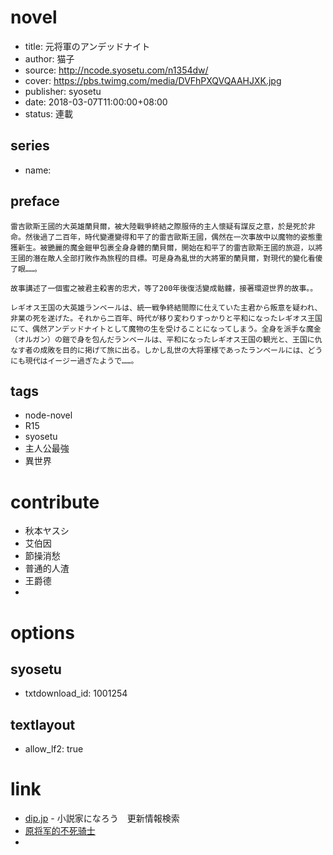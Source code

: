 # novel

- title: 元将軍のアンデッドナイト
- author: 猫子
- source: http://ncode.syosetu.com/n1354dw/
- cover: https://pbs.twimg.com/media/DVFhPXQVQAAHJXK.jpg
- publisher: syosetu
- date: 2018-03-07T11:00:00+08:00
- status: 連載

## series

- name:

## preface


```
雷吉歐斯王國的大英雄蘭貝爾，被大陸戰爭終結之際服侍的主人懷疑有謀反之意，於是死於非命。然後過了二百年，時代變遷變得和平了的雷吉歐斯王國，偶然在一次事故中以魔物的姿態重獲新生。被艷麗的魔金鎧甲包裹全身身體的蘭貝爾，開始在和平了的雷吉歐斯王國的旅遊，以將王國的潛在敵人全部打敗作為旅程的目標。可是身為亂世的大將軍的蘭貝爾，對現代的變化看傻了眼……。

故事講述了一個蜜之被君主殺害的忠犬，等了200年後復活變成骷髏，接著環遊世界的故事。。

レギオス王国の大英雄ランベールは、統一戦争終結間際に仕えていた主君から叛意を疑われ、非業の死を遂げた。それから二百年、時代が移り変わりすっかりと平和になったレギオス王国にて、偶然アンデッドナイトとして魔物の生を受けることになってしまう。全身を派手な魔金（オルガン）の鎧で身を包んだランベールは、平和になったレギオス王国の観光と、王国に仇なす者の成敗を目的に掲げて旅に出る。しかし乱世の大将軍様であったランベールには、どうにも現代はイージー過ぎたようで……。
```

## tags

- node-novel
- R15
- syosetu
- 主人公最強
- 異世界

# contribute

- 秋本ヤスシ
- 艾伯因
- 節操消愁
- 普通的人渣
- 王爵德
- 

# options

## syosetu

- txtdownload_id: 1001254

## textlayout

- allow_lf2: true

# link

- [dip.jp](https://narou.dip.jp/search.php?text=n1354dw&novel=all&genre=all&new_genre=all&length=0&down=0&up=100) - 小説家になろう　更新情報検索
- [原将军的不死骑士](https://tieba.baidu.com/f?kw=%E5%8E%9F%E5%B0%86%E5%86%9B%E7%9A%84%E4%B8%8D%E6%AD%BB%E9%AA%91%E5%A3%AB&ie=utf-8 "原将军的不死骑士")
- 


